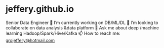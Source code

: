 # jeffery.github.io
Senior Data Engineer  🔭 I’m currently working on DB/ML/DL 👯 I’m looking to collaborate on data analysis &data platform    💬 Ask me about deep /machine learning Hadoop/Spark/Hive/Kafka 📫 How to reach me: grojeffery@hotmail.com
